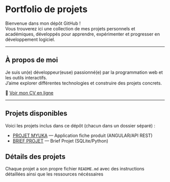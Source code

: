 # Portfolio de projets

Bienvenue dans mon dépôt GitHub !  
Vous trouverez ici une collection de mes projets personnels et académiques, développés pour apprendre, expérimenter et progresser en développement logiciel.

---

##  À propos de moi

Je suis un(e) développeur(euse) passionné(e) par la programmation web et les outils interactifs.  
J’aime explorer différentes technologies et construire des projets concrets.

📄 [Voir mon CV en ligne](https://cv-jhonny.onrender.com)  



---

## Projets disponibles

Voici les projets inclus dans ce dépôt (chacun dans un dossier séparé) :

- [PROJET MYUKA](./PROJET%20MYUKA) — Application fiche produit (ANGULAR/API REST)
- [BRIEF PROJET](./BRIEF%20PROJET) — Brief Projet (SQLite/Python)



## Détails des projets

Chaque projet a son propre fichier `README.md` avec des instructions détaillées ainsi que les ressources nécéssaires
